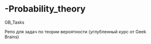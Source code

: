 # -Probability_theory
GB_Tasks

Репо для задач по теории вероятности (углубленный курс от Geek Brains)
